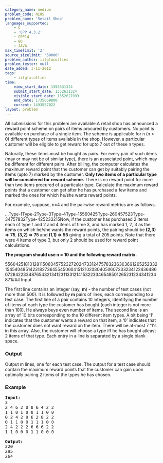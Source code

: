 ```yaml
---
category_name: medium
problem_code: NI05
problem_name: 'Retail Shop'
languages_supported:
    - C
    - 'CPP 4.3.2'
    - CPP14
    - GO
    - JAVA
max_timelimit: '2'
source_sizelimit: '50000'
problem_author: iitgfaculties
problem_tester: null
date_added: 3-11-2012
tags:
    - iitgfaculties
time:
    view_start_date: 1352631324
    submit_start_date: 1352631324
    visible_start_date: 1352627003
    end_date: 1735669800
    current: 1493557822
layout: problem
---
```

All submissions for this problem are available.A retail shop has announced a reward point scheme on pairs of items procured by customers. No point is available on purchase of a single item. The scheme is applicable for n (n > 0) different types of items available in the shop. However, a particular customer will be eligible to get reward for upto 7 out of these n types.

Naturally, these items must be bought as pairs. For every pair of such items (may or may not be of similar type), there is an associated point, which may be different for different pairs. After billing, the computer calculates the maximum reward point that the customer can get by suitably pairing the items (upto 7) marked by the customer. **Only two items of a particular type will be considered for reward scheme.** There is no reward point for more than two items procured of a particular type. Calculate the maximum reward points that a customer can get after he has purchased a few items and marked the ones for which he/she wants reward points.

For example, suppose, n=4 and the pairwise reward metrics are as follows.

...Type-1Type-2Type-3Type-4Type-15560425Type-260457523Type-34757832Type-425233215Now, if the customer has purchased 2 items each of type 1 and 2 and 4 items of time 3, and has marked 1, 2, 3 as the items on which he/she wants the reward points, the pairing should be **(2,3) => 75**, **(3,2) => 75** and **(1,1) => 55** giving a total of 205 points. Note that there were 4 items of type 3, but only 2 should be used for reward point calculations.

**The program should use n = 10 and the following reward matrix.**

55604251810128115060457523272024733124757832363036612652523321545404851423182736455450604151210203040506072332341224364860728422334876543213412311331214153223346548501265231234341234871### Input

The first line contains an integer (say, **m**) - the number of test cases (not more than 500). It is followed by **m** pairs of lines, each corresponding to a test case. The first line of a pair contains 10 integers, identifying the number of items of each type the customer has bought (each integer is not more than 100). He always buys even number of items. The second line is an array of 10 bits corresponding to the 10 different item types. A bit being ‘1’ indicates that the customer wants a reward on that item, a ‘0’ indicates that the customer does not want reward on the item. There will be at-most 7 '1's in this array. Also, the customer will choose a type iff he has bought atleast 2 items of that type. Each entry in a line is separated by a single blank space.

### Output

Output m lines, one for each test case. The output for a test case should contain the maximum reward points that the customer can gain upon optimally pairing 2 items of the types he has chosen.

### Example

<pre>
<b>Input:</b>
3
2 4 6 2 0 0 6 4 2 2
1 1 0 1 0 0 1 1 0 0
0 2 4 2 0 6 2 8 2 2
0 1 1 0 0 1 1 1 0 0
2 4 2 2 2 6 6 6 2 2
1 1 0 0 0 1 1 0 0 0

<b>Output:</b>
220
295
264


</pre>